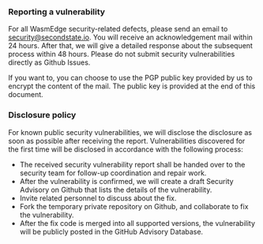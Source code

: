 ### Reporting a vulnerability
For all WasmEdge security-related defects, please send an email to security@secondstate.io. You will receive an acknowledgement mail within 24 hours. After that, we will give a detailed response about the subsequent process within 48 hours. Please do not submit security vulnerabilities directly as Github Issues.

If you want to, you can choose to use the PGP public key provided by us to encrypt the content of the mail. The public key is provided at the end of this document.

### Disclosure policy
For known public security vulnerabilities, we will disclose the disclosure as soon as possible after receiving the report. Vulnerabilities discovered for the first time will be disclosed in accordance with the following process:

* The received security vulnerability report shall be handed over to the security team for follow-up coordination and repair work.
* After the vulnerability is confirmed, we will create a draft Security Advisory on Github that lists the details of the vulnerability.
* Invite related personnel to discuss about the fix.
* Fork the temporary private repository on Github, and collaborate to fix the vulnerability.
* After the fix code is merged into all supported versions, the vulnerability will be publicly posted in the GitHub Advisory Database.
